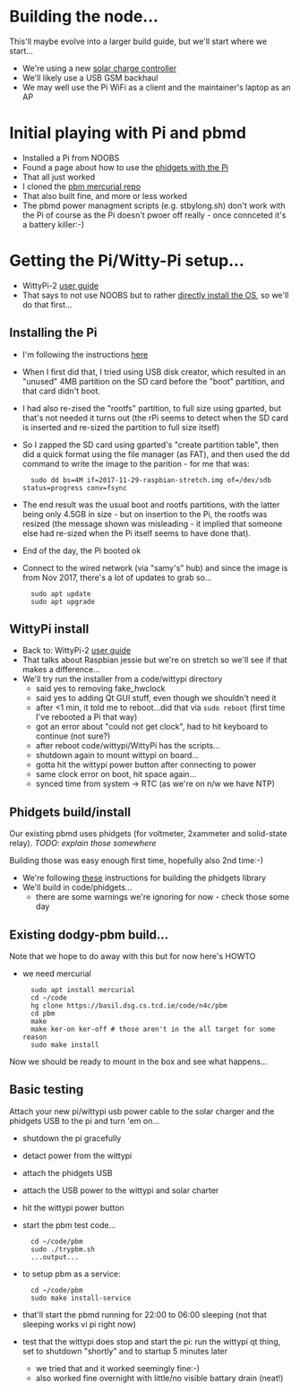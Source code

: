 
# Building the node...

This'll maybe evolve into a larger build guide, but we'll start where
we start...

- We're using a new [solar charge controller](http://www.allpowers.net/index.php?c=product&id=109)
- We'll likely use a USB GSM backhaul
- We may well use the Pi WiFi as a client and the maintainer's laptop as an AP 

# Initial playing with Pi and pbmd

- Installed a Pi from NOOBS
- Found a page about how to use the [phidgets with the Pi](http://www.instructables.com/id/Getting-Started-with-Phidgets-on-the-Raspberry-Pi/)
- That all just worked
- I cloned the [pbm mercurial repo](https://basil.dsg.cs.tcd.ie/code/n4c/pbm/)
- That also built fine, and more or less worked
- The pbmd power managment scripts (e.g. stbylong.sh) don't work with the Pi of course
  as the Pi doesn't pwoer off really - once connceted it's a battery killer:-)

# Getting the Pi/Witty-Pi setup...

- WittyPi-2 [user guide](http://www.uugear.com/doc/WittyPi2_UserManual.pdf)
- That says to not use NOOBS but to rather [directly install the OS](https://www.raspberrypi.org/documentation/installation/installing-images/README.md), so we'll do that first...

## Installing the Pi

- I'm following the instructions [here](https://www.raspberrypi.org/documentation/installation/installing-images/linux.md)
- When I first did that, I tried using USB disk creator, which resulted in an "unused" 4MB 
  partition on the SD card before the "boot" partition, and that card didn't boot. 
- I had also re-zised the "rootfs" partition, to full size using gparted, but that's not
  needed it turns out (the rPi seems to detect when the SD card is inserted and re-sized
  the partition to full size itself)
- So I zapped the SD card using gparted's "create partition table", then did a quick
  format using the file manager (as FAT), and then used the dd command to write the
  image to the parition - for me that was: 

		sudo dd bs=4M if=2017-11-29-raspbian-stretch.img of=/dev/sdb status=progress conv=fsync

- The end result was the usual boot and rootfs partitions, with the latter being only 
  4.5GB in size - but on insertion to the Pi, the rootfs was resized (the message shown
  was misleading - it implied that someone else had re-sized when the Pi itself seems
  to have done that).
- End of the day, the Pi booted ok
- Connect to the wired network (via "samy's" hub) and since the image is from Nov 
  2017, there's a lot of updates to grab so...

		sudo apt update
		sudo apt upgrade

## WittyPi install

- Back to: WittyPi-2 [user guide](http://www.uugear.com/doc/WittyPi2_UserManual.pdf)
- That talks about Raspbian jessie but we're on stretch so we'll see if that makes
  a difference...
- We'll try run the installer from a code/wittypi directory
	- said yes to removing fake_hwclock
	- said yes to adding Qt GUI stuff, even though we shouldn't need it
	- after <1 min, it told me to reboot...did that via ```sudo reboot```
	  (first time I've rebooted a Pi that way)
	- got an error about "could not get clock", had to hit keyboard to continue (not sure?)
	- after reboot code/wittypi/WittyPi has the scripts...
	- shutdown again to mount wittypi on board...
	- gotta hit the wittypi power button after connecting to power
	- same clock error on boot, hit space again...
	- synced time from system -> RTC (as we're on n/w we have NTP)

## Phidgets build/install

Our existing pbmd uses phidgets (for voltmeter, 2xammeter and solid-state
relay). *TODO: explain those somewhere*

Building those was easy enough first time, hopefully also 2nd time:-)

- We're following [these](http://www.instructables.com/id/Getting-Started-with-Phidgets-on-the-Raspberry-Pi/) 
  instructions for building the phidgets library
- We'll build in code/phidgets...
	- there are some warnings we're ignoring for now - check those some day 

## Existing dodgy-pbm build...

Note that we hope to do away with this but for now here's HOWTO

- we need mercurial

		sudo apt install mercurial
		cd ~/code
		hg clone https://basil.dsg.cs.tcd.ie/code/n4c/pbm
		cd pbm
		make
		make ker-on ker-off # those aren't in the all target for some reason
		sudo make install

Now we should be ready to mount in the box and see what happens...

## Basic testing

Attach your new pi/wittypi usb power cable to the solar charger and the
phidgets USB to the pi and turn 'em on...

- shutdown the pi gracefully
- detact power from the wittypi
- attach the phidgets USB
- attach the USB power to the wittypi and solar charter
- hit the wittypi power button
- start the pbm test code...

		cd ~/code/pbm
		sudo ./trypbm.sh
		...output...

- to setup pbm as a service:

		cd ~/code/pbm
		sudo make install-service

- that'll start the pbmd running for 22:00 to 06:00 sleeping (not that
  sleeping works vi pi right now)

- test that the wittypi does stop and start the pi: run the wittypi qt thing, 
set to shutdown "shortly" and to startup 5 minutes later
	- we tried that and it worked seemingly fine:-)
	- also worked fine overnight with little/no visible battary drain (neat!)

		

